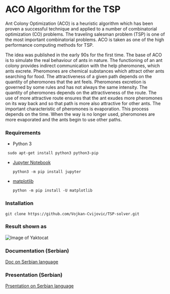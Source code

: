 # ACO Algorithm for the TSP

Ant Colony Optimization (ACO) is a heuristic algorithm which has been proven a 
successful technique and applied to a number of combinatorial optimization (CO) problems. 
The traveling salesman problem (TSP) is one of the most important combinatorial problems. 
ACO is taken as one of the high performance computing methods for TSP.

The idea was published in the early 90s for the first time. The
base of ACO is to simulate the real behaviour of
ants in nature. The functioning of an ant colony
provides indirect communication with the help
pheromones, which ants excrete. Pheromones are
chemical substances which attract other ants
searching for food. The attractiveness of a given
path depends on the quantity of pheromones that
the ant feels. Pheromones excretion is governed by
some rules and has not always the same intensity.
The quantity of pheromones depends on the
attractiveness of the route. The use of more
attractive route ensures that the ant exudes more
pheromones on its way back and so that path is
more also attractive for other ants. The important
characteristic of pheromones is evaporation. This
process depends on the time. When the way is no
longer used, pheromones are more evaporated and
the ants begin to use other paths. 

### Requirements

*  Python 3

  ``` sudo apt-get install python3 python3-pip```
*  [Jupyter Notebook](https://jupyter.org/)
  
    ```python3 -m pip install jupyter```
* [matplotlib](https://matplotlib.org/3.1.1/users/installing.html)
  
    ```python -m pip install -U matplotlib```

### Installation

  ```git clone https://github.com/Vojkan-Cvijovic/TSP-solver.git```

### Result shown as

![Image of Yaktocat](https://github.com/Vojkan-Cvijovic/TSP-solver/blob/master/presentation/alpha.png?raw=true)


### Documentation (Serbian)

[Doc on Serbian language](https://github.com/Vojkan-Cvijovic/TSP-solver/blob/master/documentation/OptimizacijaKolonijomMrava.pdf)


### Presentation (Serbian)

[Prsentation on Serbian language](https://github.com/Vojkan-Cvijovic/TSP-solver/blob/master/presentation/OptimizacijaKolonijomMrava.pdf)

















